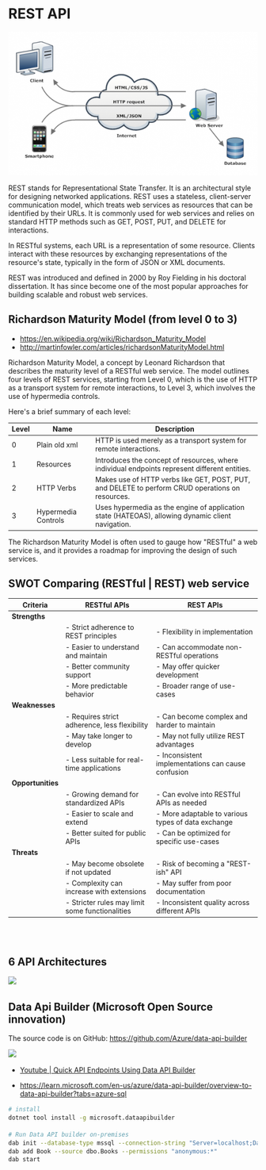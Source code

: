 # REST API 


![](REST-API.png)


REST stands for Representational State Transfer. It is an architectural style for designing networked applications. REST uses a stateless, client-server communication model, which treats web services as resources that can be identified by their URLs. It is commonly used for web services and relies on standard HTTP methods such as GET, POST, PUT, and DELETE for interactions.

In RESTful systems, each URL is a representation of some resource. Clients interact with these resources by exchanging representations of the resource's state, typically in the form of JSON or XML documents.

REST was introduced and defined in 2000 by Roy Fielding in his doctoral dissertation. It has since become one of the most popular approaches for building scalable and robust web services.


## Richardson Maturity Model (from level 0 to 3) 
- https://en.wikipedia.org/wiki/Richardson_Maturity_Model
- http://martinfowler.com/articles/richardsonMaturityModel.html


Richardson Maturity Model, a concept by Leonard Richardson that describes the maturity level of a RESTful web service. The model outlines four levels of REST services, starting from Level 0, which is the use of HTTP as a transport system for remote interactions, to Level 3, which involves the use of hypermedia controls.

Here's a brief summary of each level:





| Level | Name                | Description                                                                                     |
|-------|---------------------|-------------------------------------------------------------------------------------------------|
| 0     | Plain old xml       | HTTP is used merely as a transport system for remote interactions.                              |
| 1     | Resources           | Introduces the concept of resources, where individual endpoints represent different entities.    |
| 2     | HTTP Verbs          | Makes use of HTTP verbs like GET, POST, PUT, and DELETE to perform CRUD operations on resources.|
| 3     | Hypermedia Controls | Uses hypermedia as the engine of application state (HATEOAS), allowing dynamic client navigation.|


The Richardson Maturity Model is often used to gauge how "RESTful" a web service is, and it provides a roadmap for improving the design of such services.



## SWOT Comparing (RESTful | REST) web service

| Criteria     | RESTful APIs                                       | REST APIs                                          |
|--------------|----------------------------------------------------|-----------------------------------------------------|
| **Strengths**|                                                    |                                                     |
|              | - Strict adherence to REST principles              | - Flexibility in implementation                     |
|              | - Easier to understand and maintain                | - Can accommodate non-RESTful operations           |
|              | - Better community support                         | - May offer quicker development                     |
|              | - More predictable behavior                        | - Broader range of use-cases                        |
| **Weaknesses**|                                                   |                                                     |
|              | - Requires strict adherence, less flexibility      | - Can become complex and harder to maintain         |
|              | - May take longer to develop                       | - May not fully utilize REST advantages             |
|              | - Less suitable for real-time applications         | - Inconsistent implementations can cause confusion  |
| **Opportunities**|                                                |                                                     |
|              | - Growing demand for standardized APIs             | - Can evolve into RESTful APIs as needed            |
|              | - Easier to scale and extend                       | - More adaptable to various types of data exchange  |
|              | - Better suited for public APIs                    | - Can be optimized for specific use-cases           |
| **Threats**  |                                                    |                                                     |
|              | - May become obsolete if not updated               | - Risk of becoming a "REST-ish" API                 |
|              | - Complexity can increase with extensions          | - May suffer from poor documentation                |
|              | - Stricter rules may limit some functionalities    | - Inconsistent quality across different APIs         |



<br>
<br>


## 6 API Architectures 

 

![](https://camo.githubusercontent.com/e697b7f5df0ca953f5a13e7750db350783fd13868871bb2d28a3e0cc57e166f7/68747470733a2f2f6d656469612e6c6963646e2e636f6d2f646d732f696d6167652f4434453232415145515f5953466537304946772f6665656473686172652d736872696e6b5f323034385f313533362f302f313639333335353031383532323f653d3136393832373834303026763d6265746126743d594c6a6a44656753582d317a7150484d46336c3038686e79536550696e5379584551373549664871793355)





## Data Api Builder (Microsoft Open Source innovation)

The source code is on GitHub: https://github.com/Azure/data-api-builder

![](https://learn.microsoft.com/en-us/azure/data-api-builder/media/data-api-builder-architecture-overview.png)


- [Youtube | Quick API Endpoints Using Data API Builder](https://www.youtube.com/watch?v=XQRO_uoGhp4&t=218)

- https://learn.microsoft.com/en-us/azure/data-api-builder/overview-to-data-api-builder?tabs=azure-sql


```bash
# install 
dotnet tool install -g microsoft.dataapibuilder

# Run Data API builder on-premises  
dab init --database-type mssql --connection-string "Server=localhost;Database=Library;"
dab add Book --source dbo.Books --permissions "anonymous:*"
dab start

```



